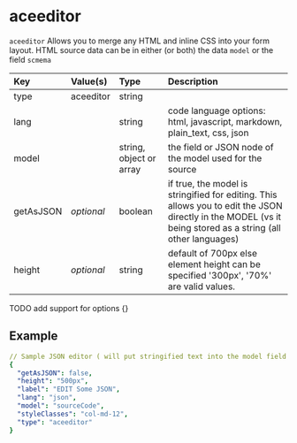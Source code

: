 # aceeditor

`aceeditor` Allows you to merge any HTML and inline CSS into your form layout. HTML source data can be in either \(or both\) the data `model` or the field `scmema`

| Key | Value\(s\) | Type | Description |
| :--- | :--- | :--- | :--- |
| type | aceeditor | string |  |
| lang |  | string | code language options: html, javascript, markdown, plain\_text, css, json |
| model |  | string, object or array | the field or JSON node of the model used for the source |
| getAsJSON | _optional_ | boolean | if true, the model is stringified for editing. This allows you to edit the JSON directly in the MODEL \(vs it being stored as a string \(all other languages\) |
| height | _optional_ | string | default of 700px else element height can be specified '300px', '70%' are valid values. |

TODO add support for options {}

## Example

```yaml
// Sample JSON editor ( will put stringified text into the model field
{
  "getAsJSON": false,
  "height": "500px",
  "label": "EDIT Some JSON",
  "lang": "json",
  "model": "sourceCode",
  "styleClasses": "col-md-12",
  "type": "aceeditor"
}
```

